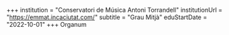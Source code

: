 +++
institution = "Conservatori de Música Antoni Torrandell"
institutionUrl = "https://emmat.incaciutat.com/"
subtitle = "Grau Mitjà"
eduStartDate = "2022-10-01"
+++
Organum